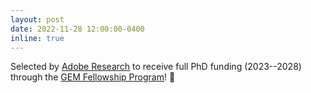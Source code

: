 ```yaml
---
layout: post
date: 2022-11-28 12:00:00-0400
inline: true
---
```


Selected by [Adobe Research][AR] to receive full PhD funding (2023--2028) through the [GEM Fellowship Program][GEM]! 🎉



[GEM]: https://www.gemfellowship.org/gem-fellowship-program/
[AR]: https://research.adobe.com/